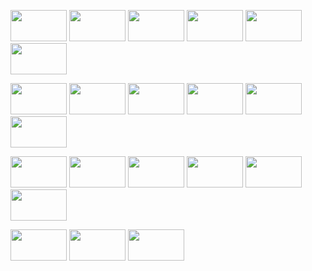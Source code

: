 <img width="90" height="50" src=https://64.media.tumblr.com/c384150d5a2bf7c3c8214747c6df1b1e/d5506f8482ad62df-00/s100x200/93e9df810d3ec37a4276fdfb283015619d94e256.gifv> <img width="90" height="50" src=https://64.media.tumblr.com/0ba67e273c23ff9444fb67ec3c176aef/1b272400c7365c9a-cc/s250x400/5fb0d356fedad2428259055f7a2571b16196179b.gifv> <img width="90" height="50" src=https://64.media.tumblr.com/51e85c654ca379d852840cf85d13a611/d5506f8482ad62df-cd/s100x200/351fb9afdbb4dba5f12f6aba306d1feecae40c75.gifv> <img width="90" height="50" src=https://64.media.tumblr.com/e7c5107a7e6fc8e72f02e7ed81a60f2f/d9e7c1d58407744b-12/s100x200/8530b538f45135f6f07ab60a616ffe74201498f5.gifv> <img width="90" height="50" src=https://64.media.tumblr.com/67f662eea9978b744f14e03ae4dd21e7/b631ec0af3eeef35-24/s100x200/de4c63707d0e2299cbd2b24f7fbd16f466907d24.gifv> <img width="90" height="50" src="https://64.media.tumblr.com/3895873483c6b6168596d4cea1e02b80/bd47f2d4094c3649-2d/s100x200/9238c527f92d49d214e42fb5d460a1a439755da8.gifv">

<img width="90" height="50" src=https://64.media.tumblr.com/cc434cf3b11f92735c01ec07ed4fcefc/5552dcb315b25168-6a/s100x200/07d4837bd69a501002e25cb428d29fab57cf9fac.gifv> <img width="90" height="50" src=https://64.media.tumblr.com/d44bd55eee32e013b814be58387e265b/5552dcb315b25168-45/s100x200/826eaf356e5fb5ae18049ac621c312a0f5eb9455.gifv> <img width="90" height="50" src=https://64.media.tumblr.com/933069402ae2e3a24af1d0c334876ef9/410a1ac71a3e45fb-f0/s100x200/545911acaee4280ac3c4d9019df7c435ca0059cf.gifv> <img width="90" height="50" src=https://64.media.tumblr.com/d9dc966c5171bf44759a6e5501af91cd/410a1ac71a3e45fb-6e/s100x200/8aebc0b02155899c88217104c4296faac1b2abf2.gifv> <img width="90" height="50" src=https://64.media.tumblr.com/582148cc713b92422d4065ac8f4f745e/f985059393fa0a0e-6e/s100x200/ba2e56b731f9cb74ef0881faaea8ecfedf3dce8c.pnj> <img width="90" height="50" src=https://64.media.tumblr.com/725375de9d63f8729be38fa4e4a89a11/f985059393fa0a0e-4a/s100x200/51f586295008fb04f35b58e46ae6263cf19032bc.pnj>

<img width="90" height="50" src=https://64.media.tumblr.com/47f43de9f090ee9cc72c07916a7416d1/9f87654b903f3910-12/s100x200/160b983bea785c8297c4fcbd8f3e27e085d326e8.gifv> <img width="90" height="50" src=https://64.media.tumblr.com/7ad83200878275c8744e375e7a49ab3a/9f87654b903f3910-7b/s100x200/0e61bc76f4c69ae0daf87f84fc5f9c919e89014b.gifv> <img width="90" height="50" src=https://64.media.tumblr.com/912c753bdb6af9d82216a89560ef13a4/c9268657da8a9d48-3e/s100x200/625779cf40cae9dda5e10c5c5a819dc269f2b593.pnj> <img width="90" height="50" src=https://64.media.tumblr.com/a372cf876ab9fee42516286d2b03e021/c9268657da8a9d48-7c/s100x200/314b32d23cae0a7c29d51948eeea00855fa889ae.pnj> <img width="90" height="50" src=https://64.media.tumblr.com/ad2479ed895088105b5fdd86dae1b931/e9320a38348ef9fa-7d/s100x200/bd87f076d29fca2cc8972d64b50b74621d165a5e.pnj> <img width="90" height="50" src=https://64.media.tumblr.com/9e69c422fbd9a7c07445a45aadd66f3a/e9320a38348ef9fa-c5/s100x200/bc88eab0af6a1fef2616a44ac288f54c26980f54.pnj>

<img width="90" height="50" src=https://64.media.tumblr.com/ae273971a73487116ba95b2a2cfe8a04/799b250436f9bdca-a5/s100x200/e27e27e98ed7fde0552cc231d0a9f715d5f19abd.pnj>
<img width="90" height="50" src=https://64.media.tumblr.com/62c5e4057ce5809607f10505adfd4c28/f19b909c109e140d-41/s100x200/f455dfc4bd78ea0a2b994f04cdc9a8616548a40a.pnj>
<img width="90" height="50" src=https://64.media.tumblr.com/39567e6c1ac26ca6c152ed8d3da6e6eb/4e50d992a23d3a7e-a5/s100x200/41dca155a5784e7c45af2a807435cbe0818e0c57.gifv>
